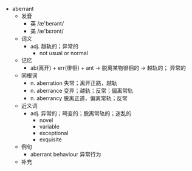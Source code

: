 - aberrant
  - 发音
    - 英 /æ'berənt/
    - 美 /æ'bɛrənt/
  - 词义
    - adj. 越轨的；异常的
      - not usual or normal
  - 记忆
    - ab(离开) + err(徘徊) + ant → 脱离某物徘徊的 → 越轨的； 异常的
  - 同根词
    - n. aberration 失常；离开正路，越轨
    - n. aberrance 变异；越轨；反常；偏离常轨
    - n. aberrancy 脱离正道，偏离常轨；反常
  - 近义词
    - adj. 异常的；畸变的；脱离常轨的；迷乱的
      - novel
      - variable
      - exceptional
      - exquisite
  - 例句
    - aberrant behaviour 异常行为
  - 补充